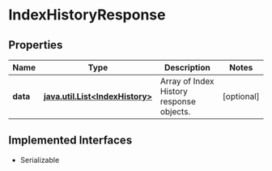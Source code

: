 

# IndexHistoryResponse


## Properties

Name | Type | Description | Notes
------------ | ------------- | ------------- | -------------
**data** | [**java.util.List&lt;IndexHistory&gt;**](IndexHistory.md) | Array of Index History response objects.  |  [optional]


## Implemented Interfaces

* Serializable


